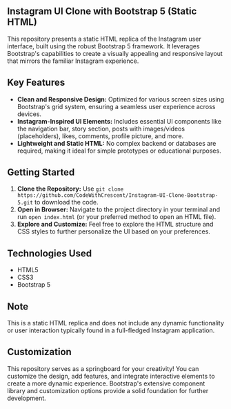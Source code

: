 ## Instagram UI Clone with Bootstrap 5 (Static HTML)

This repository presents a static HTML replica of the Instagram user interface, built using the robust Bootstrap 5 framework. It leverages Bootstrap's capabilities to create a visually appealing and responsive layout that mirrors the familiar Instagram experience.

## Key Features

* **Clean and Responsive Design:** Optimized for various screen sizes using Bootstrap's grid system, ensuring a seamless user experience across devices.
* **Instagram-Inspired UI Elements:** Includes essential UI components like the navigation bar, story section, posts with images/videos (placeholders), likes, comments, profile picture, and more.
* **Lightweight and Static HTML:** No complex backend or databases are required, making it ideal for simple prototypes or educational purposes.

## Getting Started

1. **Clone the Repository:** Use `git clone https://github.com/CodeWithCrescent/Instagram-UI-Clone-Bootstrap-5.git` to download the code.
2. **Open in Browser:** Navigate to the project directory in your terminal and run `open index.html` (or your preferred method to open an HTML file).
3. **Explore and Customize:** Feel free to explore the HTML structure and CSS styles to further personalize the UI based on your preferences.

## Technologies Used

* HTML5
* CSS3
* Bootstrap 5

## Note

This is a static HTML replica and does not include any dynamic functionality or user interaction typically found in a full-fledged Instagram application.

## Customization

This repository serves as a springboard for your creativity! You can customize the design, add features, and integrate interactive elements to create a more dynamic experience. Bootstrap's extensive component library and customization options provide a solid foundation for further development.
